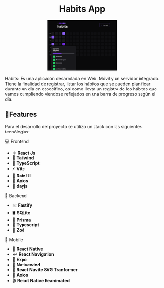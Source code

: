 
<h1 align="center"> Habits App</h1>

<p align="center">
  <img alt="rocketpay" src=".github/habits.png" width="45%">
</p>

Habits: Es una aplicacón desarrolada en Web. Móvil y un servidor integrado. Tiene la finalidad de registrar, listar los hábitos que se pueden planificar durante un dia en especifico, asi como llevar un registro de los hábitos que vamos cumpliendo viendose reflejados en una barra de progreso según el día.

## 🚀Features

Para el desarrollo del proyecto se utilizo un stack con las siguientes tecnólogias:

💻 Frontend

- ⚛️ **React Js**
- 💅 **Tailwind**
- 📘 **TypeScript**
- ⚡ **Vite**
- 📙 **Raix UI**
- 👾 **Axios**
- 📅 **dayjs**

📁 Backend

- 💹 **Fastify**
- 🛢️ **SQLite**
- 🔖 **Prisma**
- 📘 **Typescript**
- 💎 **Zod**

📱 Mobile

- 🔷 **React Native**
- ↩️ **React Navigation**
- 🔰 **Expo**
- 🎨 **Nativewind**
- 📝 **React Navite SVG Tranformer**
- 👾 **Axios**
- 🎬 **React Native Reanimated**

